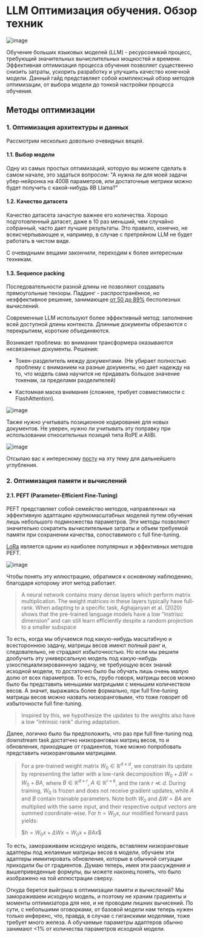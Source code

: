# LLM Оптимизация обучения. Обзор техник

![image](https://github.com/user-attachments/assets/4e3886a2-f8c7-4a74-919a-96276f9ef4b3)


Обучение больших языковых моделей (LLM) - ресурсоемкий процесс, требующий значительных вычислительных мощностей и времени. Эффективная оптимизация процесса обучения позволяет существенно снизить затраты, ускорить разработку и улучшить качество конечной модели. Данный гайд представляет собой комплексный обзор методов оптимизации, от выбора модели до тонкой настройки процесса обучения.

## Методы оптимизации
### 1. Оптимизация архитектуры и данных
Рассмотрим несколько довольно очевидных вещей.
#### 1.1. Выбор модели
Одну из самых простых оптимизаций, которую вы можете сделать в самом начале, это задаться вопросом: "А нужна ли для моей задачи убер-нейронка на 400B параметров, или достаточные метрики можно будет получить с какой-нибудь 8B Llama?" 
#### 1.2. Качество датасета
Качество датасета зачастую важнее его количества. Хорошо подготовленный датасет, даже в 10 раз меньший, чем случайно собранный, часто дает лучшие результаты. Это правило, конечно, не всеисчерпывающее и, например, в случае с претрейном LLM не будет работать в чистом виде.

С очевидными вещами закончили, переходим к более интересным техникам.
#### 1.3. Sequence packing
Последовательности разной длины не позволяют создавать прямоугольные тензоры. Паддинг - распространённое, но неэффективное решение, занимающее [от 50 до 89%](https://arxiv.org/abs/2107.02027) бесполезных вычислений.

Современные LLM используют более эффективный метод: заполнение всей доступной длины контекста. Длинные документы обрезаются с перекрытием, короткие объединяются.

Возникает проблема: во внимании трансформера оказываются несвязанные документы. Решения:

- Токен-разделитель между документами. (Не убирает полностью проблему с вниманием на разные документы, но дает надежду на то, что модель сама научится не придавать большое значение токенам, за пределами разделителей)

- Кастомная маска внимания (сложнее, требует совместимости с FlashAttention).

![image](https://github.com/user-attachments/assets/44dc3e8b-0fb3-4a54-b4b8-cbe27f53f035)

Также нужно учитывать позиционное кодирование для новых документов. Не уверен, нужно ли учитывать эту поправку при использовании относительных позиций типа RoPE и AliBi.

![image](https://github.com/user-attachments/assets/f8a6869e-eda2-412e-88fa-e89853b94d97)

Отсылаю вас к интересному [посту](https://lweitkamp.github.io/posts/packing/#fn2) на эту тему для дальнейшего углубления.

### 2. Оптимизация памяти и вычислений
#### 2.1. PEFT (Parameter-Efficient Fine-Tuning)
PEFT представляет собой семейство методов, направленных на эффективную адаптацию крупномасштабных моделей путем обучения лишь небольшого подмножества параметров. Эти методы позволяют значительно сократить вычислительные затраты и объем требуемой памяти при сохранении качества, сопоставимого с full fine-tuning.

[LoRa](https://arxiv.org/abs/2106.09685) является одним из наиболее популярных и эффективных методов PEFT.

![image](https://github.com/user-attachments/assets/0007836a-4514-4d8d-88b4-281c11c9c213)

Чтобы понять эту иллюстрацию, обратимся к основному наблюдению, благодаря которому этот метод работает.
>A neural network contains many dense layers which perform matrix multiplication. The weight
matrices in these layers typically have full-rank. When adapting to a specific task, Aghajanyan et al.
(2020) shows that the pre-trained language models have a low “instrisic dimension” and can still
learn efficiently despite a random projection to a smaller subspace

То есть, когда мы обучаемся под какую-нибудь масштабную и всестороннюю задачу, матрицы весов имеют полный ранг и, следовательно, не страдают избыточностью. Но если мы решили дообучить эту универсальную модель под какую-нибудь узкоспециализированнную задачу, не требующую всех знаний исходной модели, то достаточно было бы обучать лишь очень малую долю от всех параметров. То есть, грубо говоря, матрицы весов можно было бы представить меньшими матрицыми с меньшим количеством весов. А значит, выражаясь более формально, при full fine-tuning матрицы весов можно назвать низкоранговыми, что тоже говорит об избыточности full fine-tuning.

>Inspired by this, we hypothesize the updates to the weights also have a low “intrinsic rank” during adaptation.

Далее, логично было бы предположить, что раз при full fine-tuning под downstream task достатчно низкоранговых матриц весов, то и обновления, приходящие от градиентов, тоже можно попробовать представить низкоранговыми матрицами. 

>For a pre-trained weight matrix $W_0 \in \mathbb{R}^{d\times d}$, we constrain its update by representing the latter with a low-rank decomposition $W_0 + \Delta W = W_0 + BA$, where $B \in \mathbb{R}^{d\times r}$, $A \in \mathbb{R}^{r\times k}$, and the rank $r \ll d$. During training, $W_0$ is frozen and does not receive gradient updates, while $A$ and $B$ contain trainable parameters. Note both $W_0$ and $\Delta W = BA$ are multiplied with the same input, and their respective output vectors are summed coordinate-wise. For $h = W_0x$, our modified forward pass yields:
>
>$$h = W_0x + \Delta Wx = W_0x + BAx \$$

То есть, замораживаем исходную модель, вставляем низкоранговые адаптеры под желаемые матрицы весов в модели, обучаем эти адаптеры иммитировать обновления, которые в обычной ситуации приходили бы от градиентов. Думаю теперь, имея эти раасуждения и вышеприведенные формулы, вы можете наконец понять, что было изображено на той иллюстрации сверху. 

Откуда берется выйгрыш в оптимизации памяти и вычислений? Мы замораживаем исходную модель, и поэтому не храним градиенты и моменты оптимизатора для нее, и не проводим лишних вычисений. По сути, с небольшими оговорками, от базовой модели нам теперь нужен только инференс, что, правда, в случае с гиганскими моделями, тоже требует много железа. А обучаемые параметры адаптеров обычно занимают <1% от количества параметров исходной модели.


